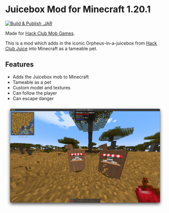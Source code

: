 # Juicebox Mod for Minecraft 1.20.1

[![Build & Publish .JAR](https://github.com/Marcus5408/juicebox-mod/actions/workflows/gradle-build.yml/badge.svg)](https://github.com/Marcus5408/juicebox-mod/actions/workflows/gradle-build.yml)

Made for [Hack Club Mob Games](mob-games.hackclub.dev/).

This is a mod which adds in the iconic Orpheus-in-a-juicebox from [Hack Club Juice](juice.hackclub.com) into Minecraft as a tameable pet.

## Features

- Adds the Juicebox mob to Minecraft
- Tameable as a pet
- Custom model and textures
- Can follow the player
- Can escape danger

![Juicebox in Minecraft](./game.png)
